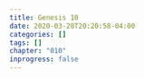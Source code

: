 ```yaml
---
title: Genesis 10
date: 2020-03-28T20:20:58-04:00
categories: []
tags: []
chapter: "010"
inprogress: false
---
```


